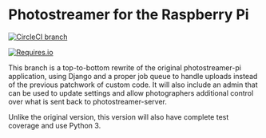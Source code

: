 # Photostreamer for the Raspberry Pi

[![CircleCI branch](https://img.shields.io/circleci/project/achavez/photostreamer-pi/rewrite.svg)](https://circleci.com/gh/achavez/photostreamer-pi)

[![Requires.io](https://img.shields.io/requires/github/achavez/photostreamer-pi/rewrite.svg)]()

This branch is a top-to-bottom rewrite of the original photostreamer-pi application, using Django and a proper job queue to handle uploads instead of the previous patchwork of custom code. It will also include an admin that can be used to update settings and allow photographers additional control over what is sent back to photostreamer-server.

Unlike the original version, this version will also have complete test coverage and use Python 3.